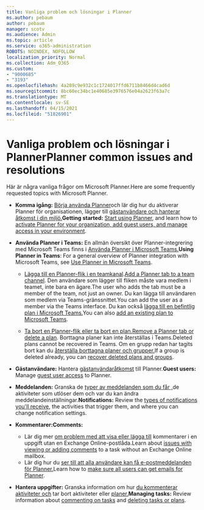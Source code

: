 ```yaml
---
title: Vanliga problem och lösningar i Planner
ms.author: pebaum
author: pebaum
manager: scotv
ms.audience: Admin
ms.topic: article
ms.service: o365-administration
ROBOTS: NOINDEX, NOFOLLOW
localization_priority: Normal
ms.collection: Adm_O365
ms.custom:
- "9000685"
- "3193"
ms.openlocfilehash: 4a289c9e932c1c1724017ffd6711b8466d4cad6d
ms.sourcegitcommit: 8bc60ec34bc1e40685e3976576e04a2623f63a7c
ms.translationtype: MT
ms.contentlocale: sv-SE
ms.lasthandoff: 04/15/2021
ms.locfileid: "51826901"
---
```

# <a name="planner-common-issues-and-resolutions"></a><span data-ttu-id="030e0-102">Vanliga problem och lösningar i Planner</span><span class="sxs-lookup"><span data-stu-id="030e0-102">Planner common issues and resolutions</span></span>

<span data-ttu-id="030e0-103">Här är några vanliga frågor om Microsoft Planner.</span><span class="sxs-lookup"><span data-stu-id="030e0-103">Here are some frequently requested topics with Microsoft Planner.</span></span>
 
- <span data-ttu-id="030e0-104">**Komma igång:** [Börja använda Planner](https://support.office.com/article/microsoft-planner-help-4a9a13c6-3adf-4a60-a6fc-15c0b15e16fc)och lär dig hur du aktiverar Planner för organisationen, lägger till [gästanvändare och hanterar åtkomst i din miljö.](https://docs.microsoft.com/office365/planner/planner-for-admins)</span><span class="sxs-lookup"><span data-stu-id="030e0-104">**Getting started:** [Start using Planner](https://support.office.com/article/microsoft-planner-help-4a9a13c6-3adf-4a60-a6fc-15c0b15e16fc), and learn how to [activate Planner for your organization, add guest users, and manage access in your environment](https://docs.microsoft.com/office365/planner/planner-for-admins).</span></span>

- <span data-ttu-id="030e0-105">**Använda Planner i Teams:** En allmän översikt över Planner-integrering med Microsoft Teams finns i [Använda Planner i Microsoft Teams.](https://support.office.com/article/62798a9f-e8f7-4722-a700-27dd28a06ee0)</span><span class="sxs-lookup"><span data-stu-id="030e0-105">**Using Planner in Teams**: For a general overview of Planner integration with Microsoft Teams, see [Use Planner in Microsoft Teams](https://support.office.com/article/62798a9f-e8f7-4722-a700-27dd28a06ee0).</span></span>

     - <span data-ttu-id="030e0-106">[Lägga till en Planner-flik i en teamkanal](https://support.office.com/article/62798a9f-e8f7-4722-a700-27dd28a06ee0#bkmk_addaplannertabtoateamchannel).</span><span class="sxs-lookup"><span data-stu-id="030e0-106">[Add a Planner tab to a team channel](https://support.office.com/article/62798a9f-e8f7-4722-a700-27dd28a06ee0#bkmk_addaplannertabtoateamchannel).</span></span> <span data-ttu-id="030e0-107">Den användare som lägger till fliken måste vara medlem i teamet, inte bara en ägare.</span><span class="sxs-lookup"><span data-stu-id="030e0-107">The user who adds the tab must be a member of the team, not just an owner.</span></span> <span data-ttu-id="030e0-108">Du kan lägga till användaren som medlem via Teams-gränssnittet.</span><span class="sxs-lookup"><span data-stu-id="030e0-108">You can add the user as a member via the Teams interface.</span></span> <span data-ttu-id="030e0-109">Du kan också [lägga till en befintlig plan i Microsoft Teams.](https://techcommunity.microsoft.com/t5/Planner-Blog/Bringing-a-Plan-into-Microsoft-Teams/ba-p/57463)</span><span class="sxs-lookup"><span data-stu-id="030e0-109">You can also [add an existing plan to Microsoft Teams](https://techcommunity.microsoft.com/t5/Planner-Blog/Bringing-a-Plan-into-Microsoft-Teams/ba-p/57463).</span></span>

    - <span data-ttu-id="030e0-110">[Ta bort en Planner-flik eller ta bort en plan.](https://support.office.com/article/62798a9f-e8f7-4722-a700-27dd28a06ee0#bkmk_removeaplannertabordeleteaplan)</span><span class="sxs-lookup"><span data-stu-id="030e0-110">[Remove a Planner tab or delete a plan](https://support.office.com/article/62798a9f-e8f7-4722-a700-27dd28a06ee0#bkmk_removeaplannertabordeleteaplan).</span></span> <span data-ttu-id="030e0-111">Borttagna planer kan inte återställas i Teams.</span><span class="sxs-lookup"><span data-stu-id="030e0-111">Deleted plans cannot be recovered in Teams.</span></span> <span data-ttu-id="030e0-112">Om en grupp redan har tagits bort kan du [återställa borttagna planer och grupper.](https://techcommunity.microsoft.com/t5/planner-blog/microsoft-planner-now-you-can-recover-deleted-plans-and-groups/ba-p/362242
)</span><span class="sxs-lookup"><span data-stu-id="030e0-112">If a group is deleted already, you can [recover deleted plans and groups](https://techcommunity.microsoft.com/t5/planner-blog/microsoft-planner-now-you-can-recover-deleted-plans-and-groups/ba-p/362242
).</span></span>
 
- <span data-ttu-id="030e0-113">**Gästanvändare:** Hantera [gästanvändaråtkomst](https://support.office.com/article/guest-access-in-microsoft-planner-cc5d7f96-dced-4da4-ab62-08c72d9759c6) till Planner.</span><span class="sxs-lookup"><span data-stu-id="030e0-113">**Guest users:** Manage [guest user access](https://support.office.com/article/guest-access-in-microsoft-planner-cc5d7f96-dced-4da4-ab62-08c72d9759c6) to Planner.</span></span>
 
- <span data-ttu-id="030e0-114">**Meddelanden:** Granska de [typer av meddelanden som du får ,](https://support.office.com/article/stay-on-top-of-tasks-and-plans-with-email-and-notifications-cce223d6-b0ae-43cf-a080-266e2414a859)de aktiviteter som utlöser dem och var du kan ändra meddelandeinställningar.</span><span class="sxs-lookup"><span data-stu-id="030e0-114">**Notifications:** Review the [types of notifications you'll receive](https://support.office.com/article/stay-on-top-of-tasks-and-plans-with-email-and-notifications-cce223d6-b0ae-43cf-a080-266e2414a859), the activities that trigger them, and where you can change notification settings.</span></span>
 
- <span data-ttu-id="030e0-115">**Kommentarer:**</span><span class="sxs-lookup"><span data-stu-id="030e0-115">**Comments:**</span></span> 
   - <span data-ttu-id="030e0-116">Lär dig mer [om problem med att visa eller lägga till](https://docs.microsoft.com/office365/planner/planner-for-admins#can-people-in-my-organization-use-planner-if-they-dont-have-an-exchange-online-mailbox) kommentarer i en uppgift utan en Exchange Online-postlåda.</span><span class="sxs-lookup"><span data-stu-id="030e0-116">Learn about [issues with viewing or adding comments](https://docs.microsoft.com/office365/planner/planner-for-admins#can-people-in-my-organization-use-planner-if-they-dont-have-an-exchange-online-mailbox) to a task without an Exchange Online mailbox.</span></span>
   - <span data-ttu-id="030e0-117">Lär dig hur du [ser till att alla användare kan få e-postmeddelanden för Planner.](https://docs.microsoft.com/office365/planner/planner-for-admins#how-do-i-make-sure-all-my-users-can-get-emails-forplanner)</span><span class="sxs-lookup"><span data-stu-id="030e0-117">Learn how to [make sure all users can get emails for Planner](https://docs.microsoft.com/office365/planner/planner-for-admins#how-do-i-make-sure-all-my-users-can-get-emails-forplanner).</span></span>

- <span data-ttu-id="030e0-118">**Hantera uppgifter:** Granska information om hur [du kommenterar aktiviteter och](https://support.office.com/article/comment-on-tasks-in-microsoft-planner-fd4aedde-7785-4cd0-96ee-122fbc9140e1) tar bort aktiviteter eller [planer.](https://support.office.com/article/delete-a-task-or-plan-39e10e78-13f0-446d-94cd-9e562648497a)</span><span class="sxs-lookup"><span data-stu-id="030e0-118">**Managing tasks:** Review information about [commenting on tasks](https://support.office.com/article/comment-on-tasks-in-microsoft-planner-fd4aedde-7785-4cd0-96ee-122fbc9140e1) and [deleting tasks or plans](https://support.office.com/article/delete-a-task-or-plan-39e10e78-13f0-446d-94cd-9e562648497a).</span></span>
